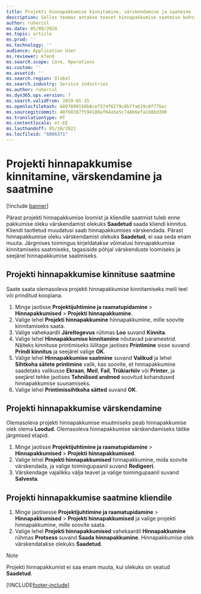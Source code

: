 ```yaml
---
title: Projekti hinnapakkumise kinnitamine, värskendamine ja saatmine
description: Selles teemas antakse teavet hinnapakkumise saatmise kohta kliendile kinnitamiseks, tagasiside põhjal muutmiseks ja seejärel hinnapakkumise tagasisaatmiseks.
author: ruhercul
ms.date: 05/09/2020
ms.topic: article
ms.prod: ''
ms.technology: ''
audience: Application User
ms.reviewer: kfend
ms.search.scope: Core, Operations
ms.custom: ''
ms.assetid: ''
ms.search.region: Global
ms.search.industry: Service industries
ms.author: ruhercul
ms.dyn365.ops.version: 7
ms.search.validFrom: 2019-01-15
ms.openlocfilehash: 6897890156b8cef374f6279c8b7fa629c0f775ec
ms.sourcegitcommit: 40f68387f594180af64a5e5c748b6efa188bd300
ms.translationtype: HT
ms.contentlocale: et-EE
ms.lasthandoff: 05/10/2021
ms.locfileid: "6006371"
---
```

# <a name="confirm-update-and-send-a-project-quotation"></a>Projekti hinnapakkumise kinnitamine, värskendamine ja saatmine

[!include [banner](../includes/banner.md)]

Pärast projekti hinnapakkumise loomist ja kliendile saatmist tuleb enne pakkumise oleku värskendamist olekuks **Saadetud** saada kliendi kinnitus. Kliendi taotletud muudatusi saab hinnapakkumises värskendada. Pärast hinnapakkumise oleku värskendamist olekuks **Saadetud**, ei saa seda enam muuta. Järgmises toimingus kirjeldatakse võimalusi hinnapakkumise kinnitamiseks saatmiseks, tagasiside põhjal värskenduste loomiseks ja seejärel hinnapakkumise saatmiseks.

## <a name="send-a-project-quotation-confirmation"></a>Projekti hinnapakkumise kinnituse saatmine  

Saate saata olemasoleva projekti hinnapakkumise kinnitamiseks meili teel või prinditud koopiana. 

1. Minge jaotisse **Projektijuhtimine ja raamatupidamine** > **Hinnapakkumised** > **Projekti hinnapakkumine**. 
2. Valige lehel **Projekti hinnapakkumine** hinnapakkumine, mille soovite kinnitamiseks saata. 
3. Valige vahekaardil **Järeltegevus** rühmas **Loo** suvand **Kinnita**. 
4. Valige lehel **Hinnapakkumise kinnitamine** nõutavad parameetrid. Näiteks kinnituse printimiseks lülitage jaotises **Printimine** sisse suvand **Prindi kinnitus** ja seejärel valige **OK**.
5. Valige lehel **Hinnapakkumise saatmine** suvand **Valikud** ja lehel **Sihtkoha sätete printimine** valik, kas soovite, et hinnapakkumine saadetaks valikusse **Ekraan**, **Meil**, **Fail**, **Trükiarhiiv** või **Printer**, ja seejärel tehke jaotises **Tehnilised andmed** soovitud kohandused hinnapakkumise suunamiseks.
6. Valige lehel **Printimissihtkoha sätted** suvand **OK**.  

## <a name="update-a-project-quotation"></a>Projekti hinnapakkumise värskendamine

Olemasoleva projekti hinnapakkumise muutmiseks peab hinnapakkumise olek olema **Loodud**. Olemasoleva hinnapakkumise värskendamiseks täitke järgmised etapid. 

1. Minge jaotisse **Projektijuhtimine ja raamatupidamine** > **Hinnapakkumised** > **Projekti hinnapakkumised**.
2. Valige lehel **Projekti hinnapakkumised** hinnapakkumine, mida soovite värskendada, ja valige toimingupaanil suvand **Redigeeri**.
3. Värskendage vajalikku välja teavet ja valige toimingupaanil suvand **Salvesta**.  

## <a name="send-a-project-quotation-to-a-customer"></a>Projekti hinnapakkumise saatmine kliendile 

1. Minge jaotisesse **Projektijuhtimine ja raamatupidamine** > **Hinnapakkumised** > **Projekti hinnapakkumised** ja valige projekti hinnapakkumine, mille soovite saata.
2. Valige lehel **Projekti hinnapakkumised** vahekaardil **Hinnapakkumine** rühmas **Protsess** suvand **Saada hinnapakkumine**. Hinnapakkumise olek värskendatakse olekuks **Saadetud**.

> [!NOTE]
> Projekti hinnapakkumist ei saa enam muuta, kui olekuks on seatud **Saadetud**.


[!INCLUDE[footer-include](../includes/footer-banner.md)]